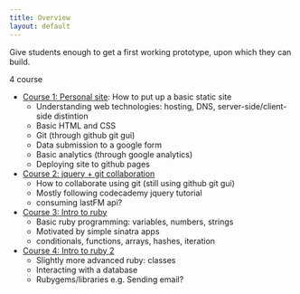 ```yaml
---
title: Overview
layout: default
---
```


Give students enough to get a first working prototype, upon which they can build.

4 course

- [Course 1: Personal site](course1): How to put up a basic static site
    + Understanding web technologies: hosting, DNS, server-side/client-side distintion
    + Basic HTML and CSS
    + Git (through github git gui)
    + Data submission to a google form
    + Basic analytics (through google analytics)
    + Deploying site to github pages
- [Course 2: jquery + git collaboration](course2)
    + How to collaborate using git (still using github git gui)
    + Mostly following codecademy jquery tutorial
    + consuming lastFM api?
- [Course 3: Intro to ruby](course3)
    + Basic ruby programming: variables, numbers, strings
    + Motivated by simple sinatra apps 
    + conditionals, functions, arrays, hashes, iteration
- [Course 4: Intro to ruby 2](course4)
    + Slightly more advanced ruby: classes
    + Interacting with a database
    + Rubygems/libraries e.g. Sending email?
